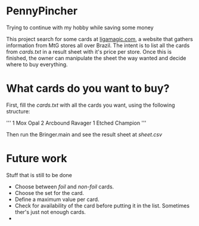 # PennyPincher
Trying to continue with my hobby while saving some money 

This project search for some cards at [ligamagic.com](www.ligamagic.com), a website that gathers information from MtG stores all over Brazil. The intent is to list all the cards from *cards.txt* in a result sheet with it's price per store. Once this is finished, the owner can manipulate the sheet the way wanted and decide where to buy everything.

# What cards do you want to buy?

First, fill the *cards.txt* with all the cards you want, using the following structure:

'''
1 Mox Opal
2 Arcbound Ravager
1 Etched Champion
'''

Then run the Bringer.main and see the result sheet at *sheet.csv* 

# Future work

Stuff that is still to be done

* Choose between *foil* and *non-foil* cards.
* Choose the set for the card.
* Define a maximum value per card.
* Check for availability of the card before putting it in the list. Sometimes ther's just not enough cards.
* 
